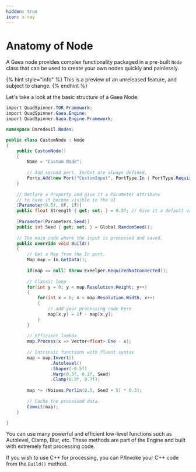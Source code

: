 ```yaml
---
hidden: true
icon: x-ray
---
```


# Anatomy of Node

A Gaea node provides complex functionality packaged in a pre-built `Node` class that can be used to create your own nodes quickly and painlessly.

{% hint style="info" %}
This is a preview of an unreleased feature, and subject to change.
{% endhint %}



Let's take a look at the basic structure of a Gaea Node:

```csharp
import QuadSpinner.TOR.Framework;
import QuadSpinner.Gaea.Engine;
import QuadSpinner.Gaea.Engine.Framework;

namespace Daredevil.Nodes;

public class CustomNode : Node
{
    public CustomNode()
    {
        Name = "Custom Node";
        
        // Add second port. In/Out are always defined.
        Ports.Add(new Port("CustomInput", PortType.In | PortType.Required));
    }
    
    // Declare a Property and give it a Parameter attribute
    // to have it become visible in the UI
    [Parameter(0.5f, 0f, 1f)]
    public float Strength { get; set; } = 0.5f; // Give it a default value.
    
    [Parameter(Parameters.Seed)]
    public int Seed { get; set; } = Global.RandomSeed();
    
    // The main code where the input is processed and saved.
    public override void Build()
    {
        // Get a Map from the In port.
        Map map = In.GetData();
        
        if(map == null) throw ExHelper.RequiredNotConnected();
        
        // Classic loop
        for(int y = 0; y < map.Resolution.Height; y++)        
        {
            for(int x = 0; x < map.Resolution.Width; x++)
            {
                // add your processing code here
                map[x,y] = 1f - map[x,y];
            }
        }
        
        // Efficient lambda
        map.Process(x => Vector<float>.One - x);
        
        // Intrinsic functions with fluent syntax
        map = map.Invert()
                 .Autolevel()
                 .Shaper(-0.5f)
                 .Warp(0.5f, 0.2f, Seed)
                 .Clamp(0.3f, 0.7f);
                 
        map *= (Noises.Perlin(0.5, Seed + 5) * 0.3);
        
        // Cache the processed data.
        Commit(map);
    }

}
```

You can use many powerful and efficient low-level functions such as Autolevel, Clamp, Blur, etc. These methods are part of the Engine and built with extremely fast processing code.

If you wish to use C++ for processing, you can P/Invoke your C++ code from the `Build()` method.
